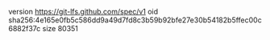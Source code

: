 version https://git-lfs.github.com/spec/v1
oid sha256:4e165e0fb5c586dd9a49d7fd8c3b59b92bfe27e30b54182b5ffec00c6882f37c
size 80351

